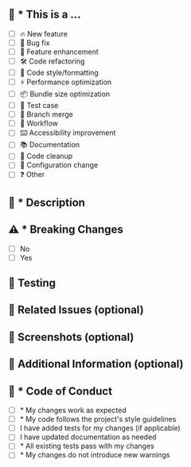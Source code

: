 <!--
First of all, thanks for submitting a pull request to make this project better! Please fill out the following information to help reviewers understand your changes.

Before submitting, please make sure:
- Your branch is pulled based on `master`, and it's up to date before submitting
- Your code follows the project's coding style
- All tests passed
- You've added tests for new functionality
- You've updated documentation as needed

For the sections marked with *, it means they are required. For those marked as "optional", please do your best to follow them, but don't worry if you can't.
-->

## 🔄 \* This is a ...

<!-- This section is required. What type of change does this PR introduce? -->
<!-- Tips: please put an 'x' in the appropriate box, for example, [x] blah blah. Feel free to remove those items that don't apply. -->

- [ ] 🔥 New feature
- [ ] 🐞 Bug fix
- [ ] 💄 Feature enhancement
- [ ] 🛠 Code refactoring
- [ ] 🎨 Code style/formatting
- [ ] ⚡️ Performance optimization
- [ ] 📦 Bundle size optimization
- [ ] 🧪 Test case
- [ ] 🔀 Branch merge
- [ ] 🔄 Workflow
- [ ] ⌨️ Accessibility improvement
- [ ] 📚 Documentation
- [ ] 🧹 Code cleanup
- [ ] 🔧 Configuration change
- [ ] ❓ Other

## 📝 \* Description

<!-- This section is required. Please provide a clear description of what this PR accomplishes. Include any relevant context or background information. -->

## ⚠️ \* Breaking Changes

<!-- This section is required. Does this PR introduce breaking changes? -->

- [ ] No
- [ ] Yes

## 🧪 Testing

<!--
Describe how you tested these changes, if applicable.
If yes, please describe the impact and migration path below.
-->

## 🔗 Related Issues (optional)

<!-- Link any related issues this PR addresses or fixes -->
<!-- e.g. Fixes #123, Relates to #456 -->

## 📸 Screenshots (optional)

<!-- If applicable, add screenshots to help explain your changes -->

## 📌 Additional Information (optional)

<!-- Any other information that would help reviewers understand your PR -->

## 📜 \* Code of Conduct

<!-- This section is required. Before submitting, please confirm the following -->

- [ ] \* My changes work as expected
- [ ] \* My code follows the project's style guidelines
- [ ] I have added tests for my changes (if applicable)
- [ ] I have updated documentation as needed
- [ ] \* All existing tests pass with my changes
- [ ] \* My changes do not introduce new warnings

<!--
Finally, we want to say thank you again! We appreciate your effort in making this project better!
-->

